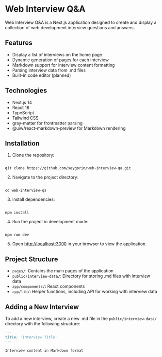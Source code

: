 # Web Interview Q&A

Web Interview Q&A is a Next.js application designed to create and display a collection of web development interview questions and answers.

## Features

- Display a list of interviews on the home page
- Dynamic generation of pages for each interview
- Markdown support for interview content formatting
- Parsing interview data from .md files
- Built-in code editor (planned)

## Technologies

- Next.js 14
- React 18
- TypeScript
- Tailwind CSS
- gray-matter for frontmatter parsing
- @uiw/react-markdown-preview for Markdown rendering

## Installation

1. Clone the repository:

```

git clone https://github.com/seygorin/web-interview-qa.git

```

2. Navigate to the project directory:

```

cd web-interview-qa

```

3. Install dependencies:

```

npm install

```

4. Run the project in development mode:

```

npm run dev

```

5. Open [http://localhost:3000](http://localhost:3000) in your browser to view the application.

## Project Structure

- `pages/`: Contains the main pages of the application
- `public/interview-data/`: Directory for storing .md files with interview data
- `app/components/`: React components
- `app/lib/`: Helper functions, including API for working with interview data

## Adding a New Interview

To add a new interview, create a new .md file in the `public/interview-data/` directory with the following structure:

```markdown
---
title: 'Interview Title'
---

Interview content in Markdown format
```
